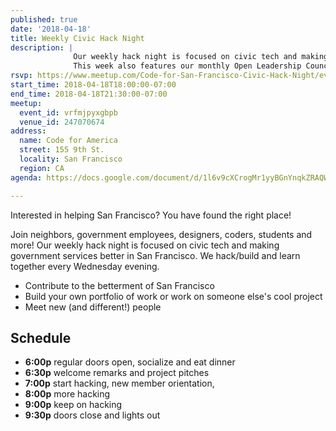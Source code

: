 ```yaml
---
published: true
date: '2018-04-18'
title: Weekly Civic Hack Night
description: |
              Our weekly hack night is focused on civic tech and making government services better in San Francisco.
              This week also features our monthly Open Leadership Council.
rsvp: https://www.meetup.com/Code-for-San-Francisco-Civic-Hack-Night/events/247070674/
start_time: 2018-04-18T18:00:00-07:00
end_time: 2018-04-18T21:30:00-07:00
meetup:
  event_id: vrfmjpyxgbpb
  venue_id: 247070674
address:
  name: Code for America
  street: 155 9th St.
  locality: San Francisco
  region: CA
agenda: https://docs.google.com/document/d/1l6v9cXCrogMr1yyBGnYnqkZRAQWcie2fBuDLQ6Jbmmw/edit

---
```


Interested in helping San Francisco? You have found the right place!

Join neighbors, government employees, designers, coders, students and more! Our weekly hack night is focused on civic
tech and making government services better in San Francisco. We hack/build and learn together every Wednesday evening.

* Contribute to the betterment of San Francisco
* Build your own portfolio of work or work on someone else's cool project
* Meet new (and different!) people

## Schedule

* **6:00p** regular doors open, socialize and eat dinner
* **6:30p** welcome remarks and project pitches
* **7:00p** start hacking, new member orientation,
* **8:00p** more hacking
* **9:00p** keep on hacking
* **9:30p** doors close and lights out
